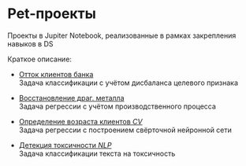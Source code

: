 # Pet-проекты

Проекты в Jupiter Notebook, реализованные в рамках закрепления навыков в DS 

Краткое описание:

- [Отток клиентов банка](https://github.com/dimklimov/projects/tree/main/Прогноз%20оттока%20клиентов)  
Задача классификации с учётом дисбаланса целевого признака    

- [Восстановление драг. металла](https://github.com/dimklimov/projects/tree/main/Прогноз%20восстановления%20золота%20из%20руды)  
Задача регрессии с учётом производственного процесса

- [Определение возраста клиентов *CV*](https://github.com/dimklimov/projects/tree/main/CV%20-%20Определение%20возраста%20покупателей)  
Задача регрессии с построением свёрточной нейронной сети

- [Детекция токсичности *NLP*](https://github.com/dimklimov/projects/tree/main/NLP%20-%20Поиск%20токсичных%20комментариев)   
Задача классификации текста на токсичность 
